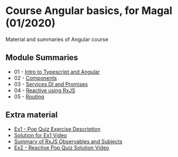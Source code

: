 # Course Angular basics, for Magal (01/2020)
Material and summaries of Angular course

## Module Summaries
* 01 - [Intro to Typescript and Angular](https://github.com/kobi2294/Course-012020-Magal-Angular/wiki/Module-01-Typescript-and-introduction-to-Angular)
* 02 - [Components](https://github.com/kobi2294/Course-012020-Magal-Angular/wiki/Module-02-Components)
* 03 - [Services DI and Promises](https://github.com/kobi2294/Course-012020-Magal-Angular/wiki/Module-03-Services)
* 04 - [Reactive using RxJS](https://github.com/kobi2294/Course-012020-Magal-Angular/wiki/Module-04-RxJS)
* 05 - [Routing](https://github.com/kobi2294/Course-012020-Magal-Angular/wiki/Module-05---Routing)

## Extra material
* [Ex1 - Pop Quiz Exercise Description](https://www.dropbox.com/s/rkhx8ge3lj5um6t/Description.pptx?dl=0)
* [Solution for Ex1 Video](https://www.dropbox.com/sh/u85eb7n3tyygti7/AACnAOuLR4FlaGbr5wJJElmLa?dl=0)
* [Summary of RxJS Observables and Subjects](https://www.dropbox.com/s/05vsshf61oh5p1y/Reactive%20X.mp4?dl=0)
* [Ex2 - Reactive Pop Quiz Solution Video](https://www.dropbox.com/s/n9502wwpvlmrgbr/reactive%20pop%20quiz%20solution.mp4?dl=0)
